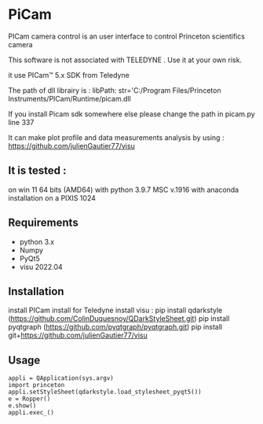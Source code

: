# PiCam

PICam camera control is an user interface to control Princeton  scientifics camera 

This software is not associated with TELEDYNE . Use it at your own risk.

it use 
PICam™ 5.x SDK from Teledyne

The path of dll librairy is :
libPath: str='C:/Program Files/Princeton Instruments/PICam/Runtime/picam.dll

If you install Picam sdk somewhere else please change the path in picam.py line 337


It can make plot profile and data measurements analysis by using :
https://github.com/julienGautier77/visu
## It is tested :
on win 11 64 bits (AMD64) 
with python 3.9.7 MSC v.1916 with anaconda installation
on a PIXIS 1024 

## Requirements
*   python 3.x
*   Numpy
*   PyQt5
*   visu 2022.04

## Installation
install PICam install for Teledyne
install visu :
pip install qdarkstyle (https://github.com/ColinDuquesnoy/QDarkStyleSheet.git)
pip install pyqtgraph (https://github.com/pyqtgraph/pyqtgraph.git)
pip install git+https://github.com/julienGautier77/visu



## Usage

    appli = QApplication(sys.argv)
    import princeton
    appli.setStyleSheet(qdarkstyle.load_stylesheet_pyqt5())
    e = Ropper()  
    e.show()
    appli.exec_()      
